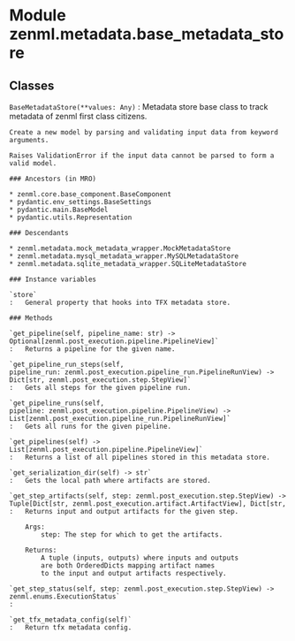 Module zenml.metadata.base_metadata_store
=========================================

Classes
-------

`BaseMetadataStore(**values: Any)`
:   Metadata store base class to track metadata of zenml first class
    citizens.
    
    Create a new model by parsing and validating input data from keyword arguments.
    
    Raises ValidationError if the input data cannot be parsed to form a valid model.

    ### Ancestors (in MRO)

    * zenml.core.base_component.BaseComponent
    * pydantic.env_settings.BaseSettings
    * pydantic.main.BaseModel
    * pydantic.utils.Representation

    ### Descendants

    * zenml.metadata.mock_metadata_wrapper.MockMetadataStore
    * zenml.metadata.mysql_metadata_wrapper.MySQLMetadataStore
    * zenml.metadata.sqlite_metadata_wrapper.SQLiteMetadataStore

    ### Instance variables

    `store`
    :   General property that hooks into TFX metadata store.

    ### Methods

    `get_pipeline(self, pipeline_name: str) ‑> Optional[zenml.post_execution.pipeline.PipelineView]`
    :   Returns a pipeline for the given name.

    `get_pipeline_run_steps(self, pipeline_run: zenml.post_execution.pipeline_run.PipelineRunView) ‑> Dict[str, zenml.post_execution.step.StepView]`
    :   Gets all steps for the given pipeline run.

    `get_pipeline_runs(self, pipeline: zenml.post_execution.pipeline.PipelineView) ‑> List[zenml.post_execution.pipeline_run.PipelineRunView]`
    :   Gets all runs for the given pipeline.

    `get_pipelines(self) ‑> List[zenml.post_execution.pipeline.PipelineView]`
    :   Returns a list of all pipelines stored in this metadata store.

    `get_serialization_dir(self) ‑> str`
    :   Gets the local path where artifacts are stored.

    `get_step_artifacts(self, step: zenml.post_execution.step.StepView) ‑> Tuple[Dict[str, zenml.post_execution.artifact.ArtifactView], Dict[str, zenml.post_execution.artifact.ArtifactView]]`
    :   Returns input and output artifacts for the given step.
        
        Args:
            step: The step for which to get the artifacts.
        
        Returns:
            A tuple (inputs, outputs) where inputs and outputs
            are both OrderedDicts mapping artifact names
            to the input and output artifacts respectively.

    `get_step_status(self, step: zenml.post_execution.step.StepView) ‑> zenml.enums.ExecutionStatus`
    :

    `get_tfx_metadata_config(self)`
    :   Return tfx metadata config.